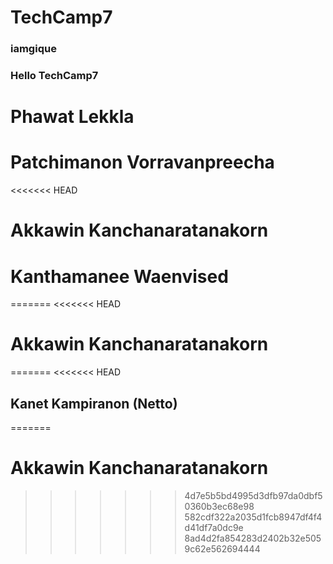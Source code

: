 # TechCamp7
### iamgique
### Hello TechCamp7
# Phawat Lekkla
# Patchimanon Vorravanpreecha
<<<<<<< HEAD
# Akkawin Kanchanaratanakorn
# Kanthamanee Waenvised
=======
<<<<<<< HEAD
# Akkawin Kanchanaratanakorn
=======
<<<<<<< HEAD
## Kanet Kampiranon (Netto)
=======
# Akkawin Kanchanaratanakorn
>>>>>>> 4d7e5b5bd4995d3dfb97da0dbf50360b3ec68e98
>>>>>>> 582cdf322a2035d1fcb8947df4f4d41df7a0dc9e
>>>>>>> 8ad4d2fa854283d2402b32e5059c62e562694444
